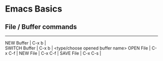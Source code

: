 # Emacs Basics

## File / Buffer commands
----------------------------------------------------------------------------
NEW       Buffer      |     C-x b       |   <new buffer name>   
SWITCH    Buffer      |     C-x b       |   <type/choose opened buffer name>
OPEN      File        |     C-x C-f     |   <browse>
NEW       File        |     C-x C-f     |   <new file name>
SAVE      File        |     C-x C-s     |   <enter>

